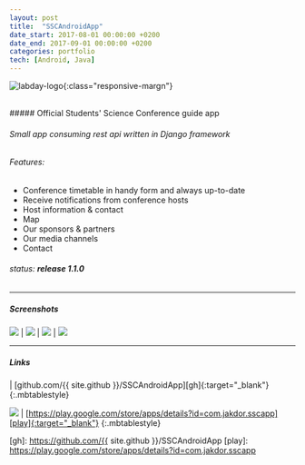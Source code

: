 ```yaml
---
layout: post
title:  "SSCAndroidApp"
date_start: 2017-08-01 00:00:00 +0200 
date_end: 2017-09-01 00:00:00 +0200
categories: portfolio
tech: [Android, Java]
---
```

![labday-logo](/assets/portfolio/ssc_logo.png){:class="responsive-margn"}

<br>
##### Official Students' Science Conference guide app

###### Small app consuming rest api written in Django framework

###### Features:
- Conference timetable in handy form and always up-to-date 
- Receive notifications from conference hosts
- Host information & contact
- Map
- Our sponsors & partners
- Our media channels
- Contact

###### status: **release 1.1.0**

---
##### Screenshots

![](/assets/portfolio/ssc1.png)  |  ![](/assets/portfolio/ssc2.png) | ![](/assets/portfolio/ssc3.png) | ![](/assets/portfolio/ssc4.png)

---
##### Links

<a href="https://github.com/{{ site.github }}/SSCAndroidApp" target="_blank"><i class="fa fa-github fa-5x" style="color: black"></i></a> | [github.com/{{ site.github }}/SSCAndroidApp][gh]{:target="_blank"}
{:.mbtablestyle}

<a href="https://play.google.com/store/apps/details?id=com.jakdor.sscapp" target="_blank"><img src="/assets/playstore.png"></a> | [https://play.google.com/store/apps/details?id=com.jakdor.sscapp][play]{:target="_blank"}
{:.mbtablestyle}

[//]: links:
[gh]: https://github.com/{{ site.github }}/SSCAndroidApp
[play]: https://play.google.com/store/apps/details?id=com.jakdor.sscapp